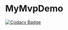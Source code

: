 # MyMvpDemo
[![Codacy Badge](https://api.codacy.com/project/badge/Grade/9eb7a88f9339402a9a39783f46ad6760)](https://app.codacy.com/app/urtheone/MyMvpDemo?utm_source=github.com&utm_medium=referral&utm_content=urtheone/MyMvpDemo&utm_campaign=Badge_Grade_Dashboard)